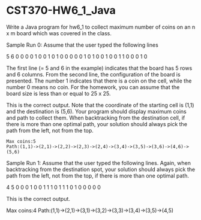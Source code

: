 # CST370-HW6_1_Java

Write a Java program for hw6_1 to collect maximum number of coins on an n x m board which was covered in the class.

Sample Run 0: Assume that the user typed the following lines

5 6
0 0 0 0 1 0
0 1 0 1 0 0
0 0 0 1 0 1
0 0 1 0 0 1
1 0 0 0 1 0

The first line (= 5 and 6 in the example) indicates that the board has 5 rows and 6 columns. From the second line, the configuration of the board is presented. The number 1 indicates that there is a coin on the cell, while the number 0 means no coin. For the homework, you can assume that the board size is less than or equal to 25 x 25.

This is the correct output. Note that the coordinate of the starting cell is (1,1) and the destination is (5,6). Your program should display maximum coins and path to collect them. When backtracking from the destination cell, if there is more than one optimal path, your solution should always pick the path from the left, not from the top. 

    Max coins:5
    Path:(1,1)->(2,1)->(2,2)->(2,3)->(2,4)->(3,4)->(3,5)->(3,6)->(4,6)->(5,6)


Sample Run 1: Assume that the user typed the following lines. Again, when backtracking from the destination spot, your solution should always pick the path from the left, not from the top, if there is more than one optimal path.

4 5
0 0 0 1 0
0 1 1 1 0
1 1 1 0 1
0 0 0 0 0

This is the correct output. 

Max coins:4
Path:(1,1)->(2,1)->(3,1)->(3,2)->(3,3)->(3,4)->(3,5)->(4,5)

